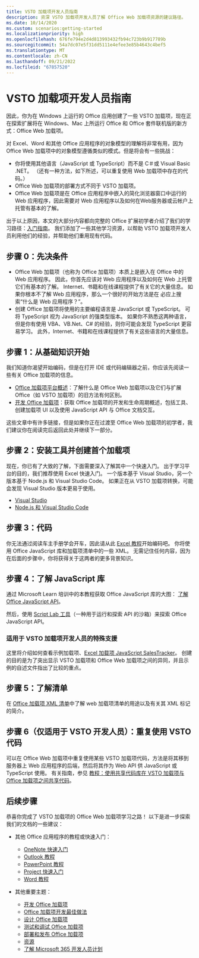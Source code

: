```yaml
---
title: VSTO 加载项开发人员指南
description: 资深 VSTO 加载项开发人员了解 Office Web 加载项资源的建议路径。
ms.date: 10/14/2020
ms.custom: scenarios:getting-started
ms.localizationpriority: high
ms.openlocfilehash: 676fe794e2d4d813993432fb94c723b9b917789b
ms.sourcegitcommit: 54a7dc07e5f31dd5111e4efee3e85b4643c4bef5
ms.translationtype: MT
ms.contentlocale: zh-CN
ms.lasthandoff: 09/21/2022
ms.locfileid: "67857520"
---
```

# <a name="vsto-add-in-developers-guide"></a>VSTO 加载项开发人员指南

因此，你为在 Windows 上运行的 Office 应用创建了一些 VSTO 加载项，现在正在探索扩展将在 Windows、Mac 上所运行 Office 和 Office 套件联机版的新方式：Office Web 加载项。

对 Excel、Word 和其他 Office 应用程序的对象模型的理解将非常有用，因为 Office Web 加载项中的对象模型遵循类似的模式。但是将会有一些挑战：

- 你将使用其他语言（JavaScript 或 TypeScript）而不是 C＃或 Visual Basic .NET。 （还有一种方法，如下所述，可以重复使用 Web 加载项中存在的代码。）
- Office Web 加载项的部署方式不同于 VSTO 加载项。
- Office Web 加载项是在 Office 应用程序中嵌入的简化浏览器窗口中运行的 Web 应用程序，因此需要对 Web 应用程序以及如何在Web服务器或云帐户上托管有基本的了解。 

出于以上原因，本文的大部分内容都向完整的 Office 扩展初学者介绍了我们的学习路径：[入门指南](learning-path-beginner.md)。 我们添加了一些其他学习资源，以帮助 VSTO 加载项开发人员利用他们的经验，并帮助他们重用现有代码。

## <a name="step-0-prerequisites"></a>步骤 0：先决条件

- Office Web 加载项（也称为 Office 加载项）本质上是嵌入在 Office 中的 Web 应用程序。 因此，你首先应该对 Web 应用程序以及如何在 Web 上托管它们有基本的了解。 Internet、书籍和在线课程提供了有关它的大量信息。 如果你根本不了解 Web 应用程序，那么一个很好的开始方法是在 必应上搜索“什么是 Web 应用程序？”。
- 创建 Office 加载项将使用的主要编程语言是 JavaScript 或 TypeScript。 可将 TypeScript 视为 JavaScript 的强类型版本。 如果你不熟悉这两种语言，但是你有使用 VBA、VB.Net、C# 的经验，则你可能会发现 TypeScript 更容易学习。 此外，Internet、书籍和在线课程提供了有关这些语言的大量信息。

## <a name="step-1-begin-with-fundamentals"></a>步骤 1：从基础知识开始

我们知道你渴望开始编码，但是在打开 IDE 或代码编辑器之前，你应该先阅读一些有关 Office 加载项的信息。

- [Office 加载项平台概述](office-add-ins.md)：了解什么是 Office Web 加载项以及它们与扩展 Office（如 VSTO 加载项）的旧方法有何区别。
- [开发 Office 加载项](../develop/develop-overview.md)：获取 Office 加载项的开发和生命周期概述，包括工具、创建加载项 UI 以及使用 JavaScript API 与 Office 文档交互。

这些文章中有许多链接，但是如果你正在过渡至 Office Web 加载项的初学者，我们建议你在阅读完后返回此处并继续下一部分。

## <a name="step-2-install-tools-and-create-your-first-add-in"></a>步骤 2：安装工具并创建首个加载项

现在，你已有了大致的了解，下面需要深入了解其中一个快速入门。 出于学习平台的目的，我们推荐使用 Excel 快速入门。 一个版本基于 Visual Studio，另一个版本基于 Node.js 和 Visual Studio Code。 如果正在从 VSTO 加载项转换，可能会发现 Visual Studio 版本更易于使用。

- [Visual Studio](../quickstarts/excel-quickstart-jquery.md?tabs=visualstudio)
- [Node.js 和 Visual Studio Code](../quickstarts/excel-quickstart-jquery.md?tabs=yeomangenerator)

## <a name="step-3-code"></a>步骤 3：代码

你无法通过阅读车主手册学会开车，因此请从此 [Excel 教程](../tutorials/excel-tutorial.md)开始编码吧。 你将使用 Office JavaScript 库和加载项清单中的一些 XML。 无需记住任何内容，因为在后面的步骤中，你将获得关于这两者的更多背景知识。

## <a name="step-4-understand-the-javascript-library"></a>步骤 4：了解 JavaScript 库

通过 Microsoft Learn 培训中的本教程获取 Office JavaScript 库的大图： [了解 Office JavaScript API](/training/modules/intro-office-add-ins/3-apis)。

然后，使用 [Script Lab 工具](explore-with-script-lab.md)（一种用于运行和探索 API 的沙箱）来探索 Office JavaScript API。

### <a name="special-resource-for-vsto-add-in-developers"></a>适用于 VSTO 加载项开发人员的特殊支援

这里将介绍如何查看示例加载项、[Excel 加载项 JavaScript SalesTracker](https://github.com/OfficeDev/Excel-Add-in-JavaScript-SalesTracker)。 创建的目的是为了突出显示 VSTO 加载项和 Office Web 加载项之间的异同，并且示例的自述文件指出了比较的重点。

## <a name="step-5-understand-the-manifest"></a>步骤 5：了解清单

在 [Office 加载项 XML 清单](../develop/add-in-manifests.md)中了解 web 加载项清单的用途以及有关其 XML 标记的简介。

## <a name="step-6-for-vsto-developers-only-reuse-your-vsto-code"></a>步骤 6（仅适用于 VSTO 开发人员）：重复使用 VSTO 代码

可以在 Office Web 加载项中重复使用某些 VSTO 加载项代码，方法是将其移到服务器上 Web 应用程序的后端，然后将其作为 Web API 供 JavaScript 或 TypeScript 使用。 有关指南，参见 [教程：使用共享代码库在 VSTO 加载项与 Office 加载项之间共享代码](../tutorials/migrate-vsto-to-office-add-in-shared-code-library-tutorial.md)。

## <a name="next-steps"></a>后续步骤

恭喜你完成了 VSTO 加载项的 Office Web 加载项学习之路！ 以下是进一步探索我们的文档的一些建议：

- 其他 Office 应用程序的教程或快速入门：

  - [OneNote 快速入门](../quickstarts/onenote-quickstart.md)
  - [Outlook 教程](/outlook/add-ins/addin-tutorial)
  - [PowerPoint 教程](../tutorials/powerpoint-tutorial.md)
  - [Project 快速入门](../quickstarts/project-quickstart.md)
  - [Word 教程](../tutorials/word-tutorial.md)

- 其他重要主题：

  - [开发 Office 加载项](../develop/develop-overview.md)
  - [Office 加载项开发最佳做法](../concepts/add-in-development-best-practices.md)
  - [设计 Office 加载项](../design/add-in-design.md)
  - [测试和调试 Office 加载项](../testing/test-debug-office-add-ins.md)
  - [部署和发布 Office 加载项](../publish/publish.md)
  - [资源](../resources/resources-links-help.md)
  - [了解 Microsoft 365 开发人员计划](https://developer.microsoft.com/microsoft-365/dev-program)
